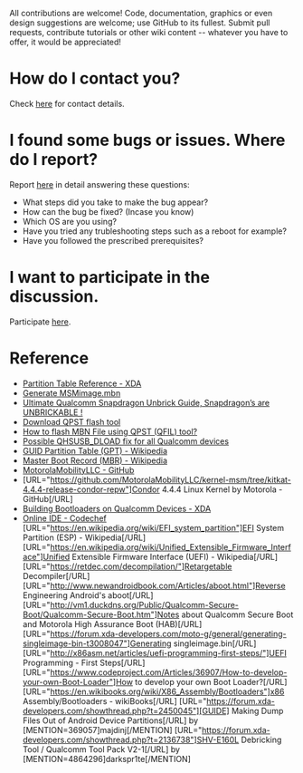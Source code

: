All contributions are welcome! Code, documentation, graphics or even design suggestions are welcome; use GitHub to its fullest. Submit pull requests, contribute tutorials or other wiki content -- whatever you have to offer, it would be appreciated!

# How do I contact you?

Check [here](https://github.com/aravindvnair99/Motorola-Moto-E-XT1022-condor-unbrick/blob/master/Contact%20me.md) for contact details.

# I found some bugs or issues. Where do I report?

Report [here](https://github.com/aravindvnair99/Motorola-Moto-E-XT1022-condor-unbrick/issues/new) in detail answering these questions:

* What steps did you take to make the bug appear?
* How can the bug be fixed? (Incase you know)
* Which OS are you using?
* Have you tried any trubleshooting steps such as a reboot for example?
* Have you followed the prescribed prerequisites?

# I want to participate in the discussion.

Participate [here](https://forum.xda-developers.com/moto-e/general/unbrick-hard-bricked-moto-e-t3599214).

# Reference

* [Partition Table Reference - XDA](https://forum.xda-developers.com/showthread.php?t=1959445)
* [Generate MSMimage.mbn](http://kernel-develop.blogspot.in/2012/05/how-to-generate-8660msimagembn.html)
* [Ultimate Qualcomm Snapdragon Unbrick Guide, Snapdragon’s are UNBRICKABLE !](http://www.androidbrick.com/ultimate-qualcomm-snapdragon-unbrick-guide-snapdragons-are-unbrickable-qhsusb_dload_qpst_qfil_edl/)
* [Download QPST flash tool](https://androidmtk.com/download-qpst-flash-tool)
* [How to flash MBN File using QPST (QFIL) tool?](http://mytabletguru.com/how-to-flash-qualcomm-cpu/)
* [Possible QHSUSB_DLOAD fix for all Qualcomm devices](http://cellphonetrackers.org/qhsusb_dload-fix-qualcomm-soc.html)
* [GUID Partition Table (GPT) - Wikipedia](https://en.wikipedia.org/wiki/GUID_Partition_Table)
* [Master Boot Record (MBR) - Wikipedia](https://en.wikipedia.org/wiki/Master_boot_record)
* [MotorolaMobilityLLC - GitHub](https://github.com/MotorolaMobilityLLC)
* [URL="https://github.com/MotorolaMobilityLLC/kernel-msm/tree/kitkat-4.4.4-release-condor-repw"]Condor 4.4.4 Linux Kernel by Motorola - GitHub[/URL]
* [Building Bootloaders on Qualcomm Devices - XDA](https://forum.xda-developers.com/showthread.php?t=1978703)
* [Online IDE - Codechef](https://www.codechef.com/ide)
[URL="https://en.wikipedia.org/wiki/EFI_system_partition"]EFI System Partition (ESP) - Wikipedia[/URL]
[URL="https://en.wikipedia.org/wiki/Unified_Extensible_Firmware_Interface"]Unified Extensible Firmware Interface (UEFI) - Wikipedia[/URL]
[URL="https://retdec.com/decompilation/"]Retargetable Decompiler[/URL]
[URL="http://www.newandroidbook.com/Articles/aboot.html"]Reverse Engineering Android's aboot[/URL]
[URL="http://vm1.duckdns.org/Public/Qualcomm-Secure-Boot/Qualcomm-Secure-Boot.htm"]Notes about Qualcomm Secure Boot and Motorola High Assurance Boot (HAB)[/URL]
[URL="https://forum.xda-developers.com/moto-g/general/generating-singleimage-bin-t3008047"]Generating singleimage.bin[/URL]
[URL="http://x86asm.net/articles/uefi-programming-first-steps/"]UEFI Programming - First Steps[/URL]
[URL="https://www.codeproject.com/Articles/36907/How-to-develop-your-own-Boot-Loader"]How to develop your own Boot Loader?[/URL]
[URL="https://en.wikibooks.org/wiki/X86_Assembly/Bootloaders"]x86 Assembly/Bootloaders - wikiBooks[/URL]
[URL="https://forum.xda-developers.com/showthread.php?t=2450045"][GUIDE] Making Dump Files Out of Android Device Partitions[/URL] by [MENTION=369057]majdinj[/MENTION]
[URL="https://forum.xda-developers.com/showthread.php?t=2136738"]SHV-E160L Debricking Tool / Qualcomm Tool Pack V2-1[/URL] by [MENTION=4864296]darkspr1te[/MENTION]
